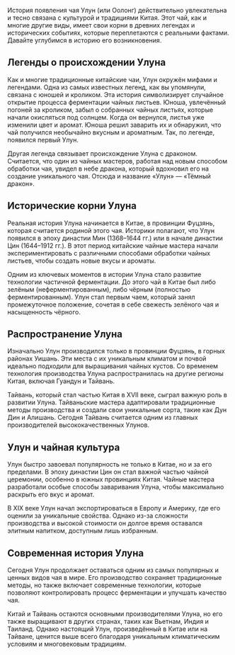 История появления чая Улун (или Оолонг) действительно увлекательна и тесно связана с культурой и традициями Китая. Этот чай, как и многие другие виды, имеет свои корни в древних легендах и исторических событиях, которые переплетаются с реальными фактами. Давайте углубимся в историю его возникновения.

## Легенды о происхождении Улуна

Как и многие традиционные китайские чаи, Улун окружён мифами и легендами. Одна из самых известных легенд, как вы упомянули, связана с юношей и кроликом. Эта история символизирует случайное открытие процесса ферментации чайных листьев. Юноша, увлечённый погоней за кроликом, забыл о собранных чайных листьях, которые начали окисляться под солнцем. Когда он вернулся, листья уже изменили цвет и аромат. Юноша решил заварить их и обнаружил, что чай получился необычайно вкусным и ароматным. Так, по легенде, появился первый Улун.

Другая легенда связывает происхождение Улуна с драконом. Считается, что один из чайных мастеров, работая над новым способом обработки чая, увидел в небе дракона, который вдохновил его на создание уникального чая. Отсюда и название «Улун» — «Тёмный дракон».

## Исторические корни Улуна

Реальная история Улуна начинается в Китае, в провинции Фуцзянь, которая считается родиной этого чая. Историки полагают, что Улун появился в эпоху династии Мин (1368–1644 гг.) или в начале династии Цин (1644–1912 гг.). В этот период китайские чайные мастера начали экспериментировать с различными способами обработки чайных листьев, чтобы создать новые вкусы и ароматы.

Одним из ключевых моментов в истории Улуна стало развитие технологии частичной ферментации. До этого чай в Китае был либо зелёным (неферментированным), либо чёрным (полностью ферментированным). Улун стал первым чаем, который занял промежуточное положение, сочетая в себе свежесть зелёного чая и насыщенность чёрного.

## Распространение Улуна

Изначально Улун производился только в провинции Фуцзянь, в горных районах Уишань. Эти места с их уникальным климатом и почвой идеально подходили для выращивания чайных кустов. Со временем технология производства Улуна распространилась на другие регионы Китая, включая Гуандун и Тайвань.

Тайвань, который стал частью Китая в XVII веке, сыграл важную роль в развитии Улуна. Тайваньские мастера адаптировали традиционные методы производства и создали свои уникальные сорта, такие как Дун Дин и Алишань. Сегодня Тайвань считается одним из главных производителей высококачественных Улунов.

## Улун и чайная культура

Улун быстро завоевал популярность не только в Китае, но и за его пределами. В эпоху династии Цин он стал важной частью чайной церемонии, особенно в южных провинциях Китая. Чайные мастера разработали особые способы заваривания Улуна, чтобы максимально раскрыть его вкус и аромат.

В XIX веке Улун начал экспортироваться в Европу и Америку, где его оценили за уникальные свойства. Однако из-за сложности производства и высокой стоимости он долгое время оставался элитным напитком, доступным лишь избранным.

## Современная история Улуна

Сегодня Улун продолжает оставаться одним из самых популярных и ценных видов чая в мире. Его производство сохраняет традиционные методы, но также включает современные технологии, которые позволяют контролировать процесс ферментации и улучшать качество чая.

Китай и Тайвань остаются основными производителями Улуна, но его также выращивают в других странах, таких как Вьетнам, Индия и Таиланд. Однако настоящий Улун, произведённый в Китае или на Тайване, ценится выше всего благодаря уникальным климатическим условиям и многовековым традициям.